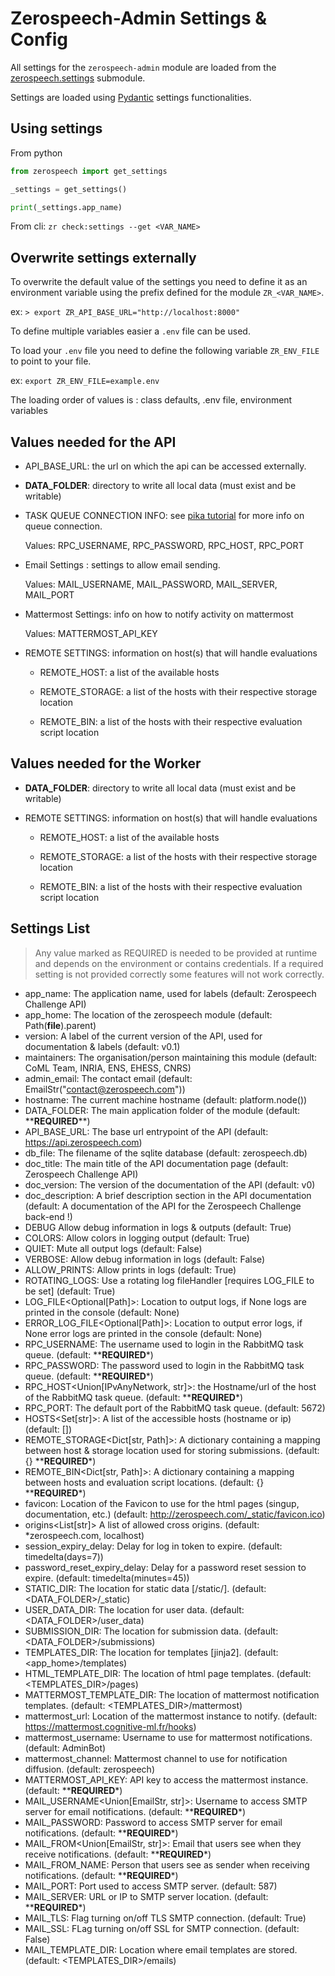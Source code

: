 # Zerospeech-Admin Settings & Config

All settings for the `zerospeech-admin` module are loaded from the [zerospeech.settings](../zerospeech/settings.py) submodule. 

Settings are loaded using [Pydantic](https://pydantic-docs.helpmanual.io/usage/settings/) settings functionalities. 

## Using settings 

From python

```python
from zerospeech import get_settings

_settings = get_settings()

print(_settings.app_name)
```

From cli: `zr check:settings --get <VAR_NAME>`


## Overwrite settings externally

To overwrite the default value of the settings you need to define it as an environment variable using the 
prefix defined for the module `ZR_<VAR_NAME>`.

ex: `> export ZR_API_BASE_URL="http://localhost:8000"`

To define multiple variables easier a `.env` file can be used. 

To load your `.env` file you need to define the following variable `ZR_ENV_FILE` to point to your file.

ex: `export ZR_ENV_FILE=example.env`

The loading order of values is : class defaults, .env file, environment variables

## Values needed for the API

- API_BASE_URL: the url on which the api can be accessed externally.

- **DATA_FOLDER**: directory to write all local data (must exist and be writable)

- TASK QUEUE CONNECTION INFO:  see [pika tutorial](https://www.rabbitmq.com/tutorials/tutorial-one-python.html) for more info on queue connection.

    Values: RPC_USERNAME, RPC_PASSWORD, RPC_HOST, RPC_PORT

- Email Settings : settings to allow email sending.
  
    Values: MAIL_USERNAME, MAIL_PASSWORD, MAIL_SERVER, MAIL_PORT

- Mattermost Settings: info on how to notify activity on mattermost

    Values: MATTERMOST_API_KEY

- REMOTE SETTINGS: information on host(s) that will handle evaluations

    + REMOTE_HOST: a list of the available hosts
    
    + REMOTE_STORAGE: a list of the hosts with their respective storage location
    
    + REMOTE_BIN: a list of the hosts with their respective evaluation script location
    

## Values needed for the Worker


- **DATA_FOLDER**: directory to write all local data (must exist and be writable)

- REMOTE SETTINGS: information on host(s) that will handle evaluations

    + REMOTE_HOST: a list of the available hosts
    
    + REMOTE_STORAGE: a list of the hosts with their respective storage location
    
    + REMOTE_BIN: a list of the hosts with their respective evaluation script location
  


## Settings List

> Any value marked as REQUIRED is needed to be provided at runtime and depends on the environment or contains 
> credentials. If a required setting is not provided correctly some features will not work correctly.

- app_name<str>: The application name, used for labels  (default: Zerospeech Challenge API)
- app_home<DirectoryPath>: The location of the zerospeech module (default: Path(__file__).parent)
- version<str>: A label of the current version of the API, used for documentation & labels (default: v0.1)
- maintainers<str>: The organisation/person maintaining this module (default: CoML Team, INRIA, ENS, EHESS, CNRS)
- admin_email<EmailStr>: The contact email (default: EmailStr("contact@zerospeech.com"))
- hostname<str>: The current machine hostname (default: platform.node())
- DATA_FOLDER<DirectoryPath>: The main application folder of the module  (default:  \*\***REQUIRED**\*\*)
- API_BASE_URL<str>: The base url entrypoint of the API (default: https://api.zerospeech.com)
- db_file<str>: The filename of the sqlite database (default: zerospeech.db)
- doc_title<str>: The main title of the API documentation page (default: Zerospeech Challenge API)
- doc_version<str>: The version of the documentation of the API (default: v0)
- doc_description<str>: A brief description section in the API documentation (default: A documentation of the API for the Zerospeech Challenge back-end !)
- DEBUG<bool> Allow debug information in logs & outputs (default: True)
- COLORS<bool>: Allow colors in logging output (default: True)
- QUIET<bool>: Mute all output logs  (default: False)
- VERBOSE<bool>: Allow debug information in logs (default: False)
- ALLOW_PRINTS<bool>: Allow prints in logs (default: True)
- ROTATING_LOGS<bool>: Use a rotating log fileHandler [requires LOG_FILE to be set] (default: True)
- LOG_FILE<Optional[Path]>: Location to output logs, if None logs are printed in the console (default: None)
- ERROR_LOG_FILE<Optional[Path]>: Location to output error logs, if None error logs are printed in the console (default: None)
- RPC_USERNAME<str>: The username used to login in the RabbitMQ task queue. (default: \*\***REQUIRED**\*\)
- RPC_PASSWORD<str>: The password used to login in the RabbitMQ task queue. (default: \*\***REQUIRED**\*\)
- RPC_HOST<Union[IPvAnyNetwork, str]>: the Hostname/url of the host of the RabbitMQ task queue. (default: \*\***REQUIRED**\*\)
- RPC_PORT<int>: The default port of the RabbitMQ task queue. (default: 5672) 
- HOSTS<Set[str]>: A list of the accessible hosts (hostname or ip) (default: [])
- REMOTE_STORAGE<Dict[str, Path]>: A dictionary containing a mapping between host & storage location 
  used for storing submissions. (default: {} \*\***REQUIRED**\*\)
- REMOTE_BIN<Dict[str, Path]>: A dictionary containing a mapping between hosts and evaluation script locations.
  (default: {} \*\***REQUIRED**\*\)
- favicon<str>: Location of the Favicon to use for the html pages (singup, documentation, etc.)
  (default: http://zerospeech.com/_static/favicon.ico)
- origins<List[str]> A list of allowed cross origins. (default: *zerospeech.com, localhost)
- session_expiry_delay<timedelta>: Delay for log in token to expire. (default: timedelta(days=7))
- password_reset_expiry_delay<timedelta>: Delay for a password reset session to expire. (default: timedelta(minutes=45))
- STATIC_DIR<Path>: The location for static data [<api-url>/static/<path>]. (default: <DATA_FOLDER>/_static)
- USER_DATA_DIR<Path>: The location for user data.  (default: <DATA_FOLDER>/user_data)
- SUBMISSION_DIR<Path>: The location for submission data. (default: <DATA_FOLDER>/submissions)
- TEMPLATES_DIR<Path>: The location for templates [jinja2]. (default: <app_home>/templates)
- HTML_TEMPLATE_DIR<Path>: The location of html page templates. (default:  <TEMPLATES_DIR>/pages)
- MATTERMOST_TEMPLATE_DIR<Path>: The location of mattermost notification templates. (default: <TEMPLATES_DIR>/mattermost)
- mattermost_url<HttpUrl>: Location of the mattermost instance to notify. (default: https://mattermost.cognitive-ml.fr/hooks)
- mattermost_username<str>: Username to use for mattermost notifications. (default: AdminBot)
- mattermost_channel<str>: Mattermost channel to use for notification diffusion. (default: zerospeech)
- MATTERMOST_API_KEY<str>: API key to access the mattermost instance. (default:  \*\***REQUIRED**\*\)
- MAIL_USERNAME<Union[EmailStr, str]>: Username to access SMTP server for email notifications. (default:  \*\***REQUIRED**\*\)
- MAIL_PASSWORD<str>: Password to access SMTP server for email notifications. (default:  \*\***REQUIRED**\*\)
- MAIL_FROM<Union[EmailStr, str]>: Email that users see when they receive notifications. (default:  \*\***REQUIRED**\*\)
- MAIL_FROM_NAME<str>: Person that users see as sender when receiving notifications. (default:  \*\***REQUIRED**\*\)
- MAIL_PORT<int>: Port used to access SMTP server. (default:  587)
- MAIL_SERVER<str>: URL or IP to SMTP server location. (default:  \*\***REQUIRED**\*\)
- MAIL_TLS<bool>: Flag turning on/off TLS SMTP connection. (default: True)
- MAIL_SSL<bool>: FLag turning on/off SSL for SMTP connection. (default: False)
- MAIL_TEMPLATE_DIR<Path>: Location where email templates are stored. (default: <TEMPLATES_DIR>/emails)